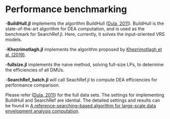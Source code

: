 # Performance benchmarking 
  
-**BuildHull.jl** implements the algorithm BuildHull ([Dula, 2011](https://doi.org/10.1287/ijoc.1100.0400)). BuildHull is the state-of-the-art algorithm for DEA computation, and is used as the benchmark for SearchRef.jl. Here, currently, it solves the input-oriented VRS models. 

-**Khezrimotlagh.jl** implements the algorithm proposed by [Khezrimotlagh et al. (2019)](https://doi.org/10.1016/j.ejor.2018.10.044). 

-**fullsize.jl** implements the naive method, solving full-size LPs, to determine the efficiencies of all DMUs.

-**SearchRef_batch.jl** will call SeachRef.jl to compute DEA efficiencies for performance comparison. 

Please refer ([Dula, 2011](https://doi.org/10.1287/ijoc.1100.0400)) for the full data sets. The settings for implementing BuildHull and SearchRef are idential. The detailed settings and results can be found in [A reference-searching–based algorithm for large-scale data envelopment analysis computation](https://arxiv.org/abs/1710.10482/).   
